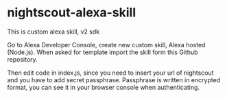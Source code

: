 # nightscout-alexa-skill

This is custom alexa skill, v2 sdk

Go to Alexa Developer Console, create new custom skill, Alexa hosted (Node.js).
When asked for template import the skill form this Github repository.

Then edit code in index.js, since you need to insert your url of nightscout and you have to add secret passphrase.
Passphrase is written in encrypted format, you can see it in your browser console when authenticating.

